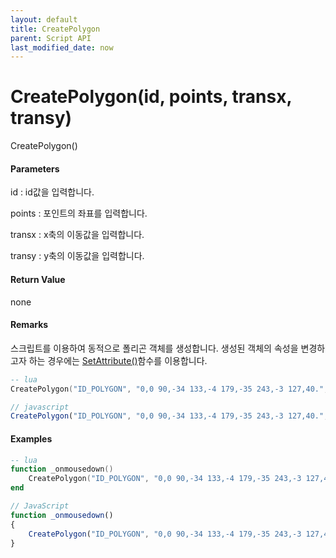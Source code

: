 ```yaml
---
layout: default
title: CreatePolygon
parent: Script API
last_modified_date: now
---
```

# CreatePolygon\(id, points, transx, transy\)

CreatePolygon\(\)

#### Parameters

id : id값을 입력합니다.

points : 포인트의 좌표를 입력합니다.

transx : x축의 이동값을 입력합니다.

transy : y축의 이동값을 입력합니다.

#### Return Value

none

#### Remarks

스크립트를 이용하여 동적으로 폴리곤 객체를 생성합니다. 생성된 객체의 속성을 변경하고자 하는 경우에는 [SetAttribute\(\)](https://expnuni.gitbooks.io/enuspace/content/ScriptAPI/SetAttribute.html)함수를 이용합니다.

```lua
-- lua
CreatePolygon("ID_POLYGON", "0,0 90,-34 133,-4 179,-35 243,-3 127,40.", 300, 300)
```

```js
// javascript
CreatePolygon("ID_POLYGON", "0,0 90,-34 133,-4 179,-35 243,-3 127,40.", 300, 300);
```

#### 

#### Examples

```lua
-- lua
function _onmousedown()
    CreatePolygon("ID_POLYGON", "0,0 90,-34 133,-4 179,-35 243,-3 127,40.", 300, 300)
end
```

```js
// JavaScript
function _onmousedown()
{    
    CreatePolygon("ID_POLYGON", "0,0 90,-34 133,-4 179,-35 243,-3 127,40.", 300, 300);
}
```



